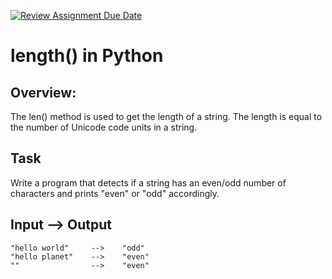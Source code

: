 [![Review Assignment Due Date](https://classroom.github.com/assets/deadline-readme-button-24ddc0f5d75046c5622901739e7c5dd533143b0c8e959d652212380cedb1ea36.svg)](https://classroom.github.com/a/MTdvfubH)
# length() in Python
## Overview:
The len() method is used to get the length of a string. The length is equal to the number of Unicode code units in a string.

## Task
Write a program that detects if a string has an even/odd number of characters and prints "even" or "odd" accordingly.


## Input --> Output
```
"hello world"     -->    "odd"  
"hello planet"    -->    "even"  
""                -->    "even"  
```
